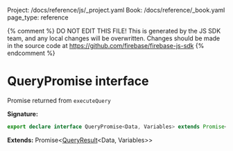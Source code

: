 Project: /docs/reference/js/_project.yaml
Book: /docs/reference/_book.yaml
page_type: reference

{% comment %}
DO NOT EDIT THIS FILE!
This is generated by the JS SDK team, and any local changes will be
overwritten. Changes should be made in the source code at
https://github.com/firebase/firebase-js-sdk
{% endcomment %}

# QueryPromise interface
Promise returned from `executeQuery`

<b>Signature:</b>

```typescript
export declare interface QueryPromise<Data, Variables> extends Promise<QueryResult<Data, Variables>> 
```
<b>Extends:</b> Promise&lt;[QueryResult](./data-connect.queryresult.md#queryresult_interface)<!-- -->&lt;Data, Variables&gt;&gt;


